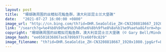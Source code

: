 ```yaml
---
layout: post
title:  "珊瑚礁周围的丝鳍拟花鮨鱼群，澳大利亚昆士兰大堡礁"
date:   "2021-07-27 16:00:00 +0800"
image_url: "http://cn.bing.com/th?id=OHR.SeaGoldie_ZH-CN3208818667_1920x1080.jpg&rf=LaDigue_1920x1080.jpg&pid=hp"
link: "/search?q=%e4%b8%9d%e9%b3%8d%e6%8b%9f%e8%8a%b1%e9%ae%a8&form=hpcapt&mkt=zh-cn"
copyright: "珊瑚礁周围的丝鳍拟花鮨鱼群，澳大利亚昆士兰大堡礁 (© Gary Bell/Minden Pictures)"
image_hash: "ee6501836867ac6789b977ce60f0c829"
image_filename: "th?id=OHR.SeaGoldie_ZH-CN3208818667_1920x1080.jpg&rf=LaDigue_1920x1080.jpg&pid=hp"
---
```

